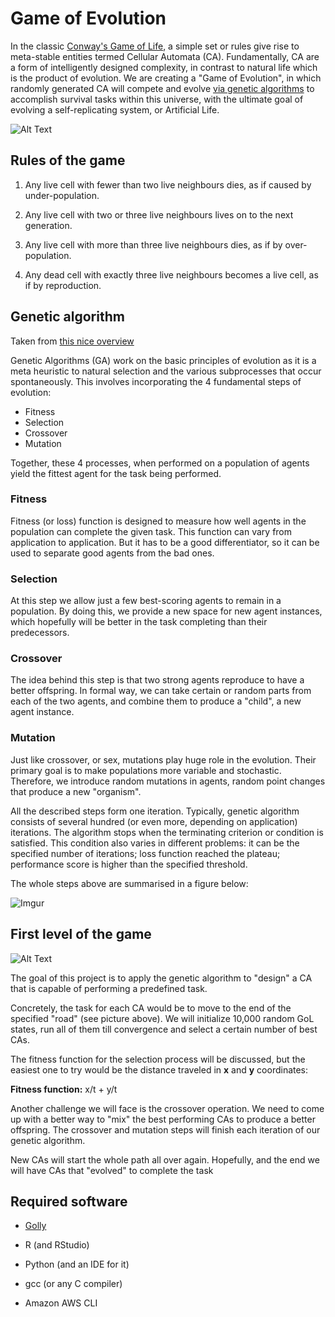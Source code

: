 # Game of Evolution

In the classic [Conway's Game of Life](https://en.wikipedia.org/wiki/Game_of_Life), a simple set or rules give rise to meta-stable entities termed Cellular Automata (CA). Fundamentally, CA are a form of intelligently designed  complexity, in contrast to natural life which is the product of  evolution. We are creating a "Game of Evolution", in which randomly  generated CA will compete and evolve [via genetic algorithms](https://www.youtube.com/watch?v=qv6UVOQ0F44) to accomplish survival tasks within this universe, with the ultimate  goal of evolving a self-replicating system, or Artificial Life.

![Alt Text](https://matthewdharriscom.files.wordpress.com/2016/02/gol1b.gif)

## Rules of the game

1. Any live cell with fewer than two live neighbours dies, as if caused by under-population.

2. Any live cell with two or three live neighbours lives on to the next generation.

3. Any live cell with more than three live neighbours dies, as if by over-population.

4. Any dead cell with exactly three live neighbours becomes a live cell, as if by reproduction.

   

## Genetic algorithm

Taken from [this nice overview](https://medium.com/sigmoid/https-medium-com-rishabh-anand-on-the-origin-of-genetic-algorithms-fc927d2e11e0)

Genetic Algorithms (GA) work on the basic principles of evolution as it is a  meta heuristic to natural selection and the various subprocesses that  occur spontaneously. This involves incorporating the 4 fundamental steps of evolution:

- Fitness
- Selection
- Crossover
- Mutation

Together, these 4 processes, when performed on a population of agents yield the fittest agent for the task being performed.

### Fitness

Fitness (or loss) function is designed to measure how well agents in the population can complete the given task. This function can vary from application to application. But it has to be a good differentiator, so it can be used to separate good agents from the bad ones.

### Selection

At this step we allow just a few best-scoring agents to remain in a population. By doing this, we provide a new space for new agent instances, which hopefully will be better in the task completing than their predecessors.

### Crossover

The idea behind this step is that two strong agents reproduce to have a better offspring. In formal way, we can take certain or random parts from each of the two agents, and combine them to produce a "child", a new agent instance. 

### Mutation

Just like crossover, or sex, mutations play huge role in the evolution. Their primary goal is to make populations more variable and stochastic. Therefore, we introduce random mutations in agents, random point changes that produce a new "organism". 

All the described steps form one iteration. Typically, genetic algorithm consists of several hundred (or even more, depending on application) iterations. The algorithm stops when the terminating criterion or condition is satisfied. This condition also varies in different problems: it can be the specified number of iterations; loss function reached the plateau; performance score is higher than the specified threshold. 

The whole steps above are summarised in a figure below:

![Imgur](https://i.imgur.com/x10dv0h.png)



## First level of the game



![Alt Text](https://i.imgur.com/qVyIWmK.gif)

The goal of this project is to apply the genetic algorithm to "design" a CA that is capable of performing a predefined task.

Concretely, the task for each CA would be to move to the end of the specified "road" (see picture above). We will initialize 10,000 random GoL states, run all of them till convergence and select a certain number of best CAs. 

The fitness function for the selection process will be discussed, but the easiest one to try would be the distance traveled in **x** and **y** coordinates: 

**Fitness function:** x/t + y/t

Another challenge we will face is the crossover operation. We need to come up with a better way to "mix" the best performing CAs to produce a better offspring. The crossover and mutation steps will finish each iteration of our genetic algorithm. 

New CAs will start the whole path all over again. Hopefully, and the end we will have CAs that "evolved" to complete the task

## Required software 

* [Golly](http://golly.sourceforge.net/)

* R (and RStudio)

* Python (and an IDE for it)

* gcc (or any C compiler)

* Amazon AWS CLI



